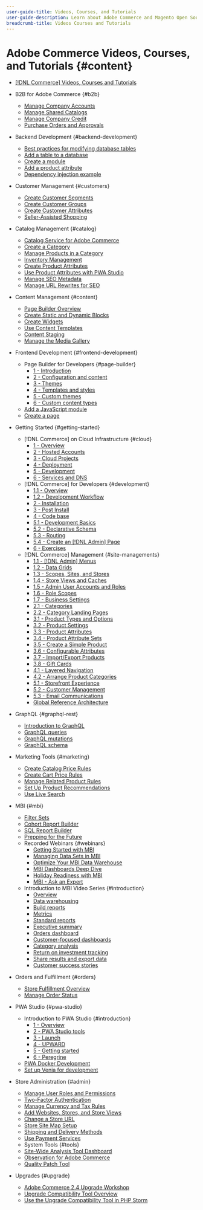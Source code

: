 ```yaml
---
user-guide-title: Videos, Courses, and Tutorials
user-guide-description: Learn about Adobe Commerce and Magento Open Source through videos, courses, and tutorials. 
breadcrumb-title: Videos Courses and Tutorials
---
```


# Adobe Commerce Videos, Courses, and Tutorials {#content}

+ [[!DNL Commerce] Videos, Courses and Tutorials](overview.md)

+ B2B for Adobe Commerce {#b2b}
  + [Manage Company Accounts](../b2b/company-accounts.md)
  + [Manage Shared Catalogs](../b2b/shared-catalogs.md)
  + [Manage Company Credit](../b2b/company-credit.md)
  + [Purchase Orders and Approvals](../b2b/purchase-orders.md)
+ Backend Development {#backend-development}
  + [Best practices for modifying database tables](https://experienceleague.adobe.com/docs/commerce-operations/implementation-playbook/best-practices/development/modifying-core-and-third-party-tables.html)
  + [Add a table to a database](../backend-development/new-db-table.md)
  + [Create a module](../backend-development/create-module.md)
  + [Add a product attribute](../backend-development/add-product-attribute.md)
  + [Dependency injection example](../backend-development/dependency-injection.md)
+ Customer Management {#customers}
  + [Create Customer Segments](../site-management/customer-segments.md)
  + [Create Customer Groups](../site-management/customer-groups.md)
  + [Create Customer Attributes](../site-management/customer-attributes.md)
  + [Seller-Assisted Shopping](../site-management/seller-assisted-shopping.md)
+ Catalog Management {#catalog}
  + [Catalog Service for Adobe Commerce](../site-management/catalog-service.md)
  + [Create a Category](../site-management/category-create.md)
  + [Manage Products in a Category](../site-management/category-products.md)
  + [Inventory Management](../site-management/inventory-management.md)
  + [Create Product Attributes](../site-management/product-attributes-create.md)
  + [Use Product Attributes with PWA Studio](../site-management/product-attributes-pwa.md)
  + [Manage SEO Metadata](../site-management/seo-metadata.md)
  + [Manage URL Rewrites for SEO](../site-management/seo-url-rewrites.md)
+ Content Management {#content}
  + [Page Builder Overview](../site-management/page-builder-overview.md)
  + [Create Static and Dynamic Blocks](../site-management/static-dynamic-blocks.md)
  + [Create Widgets](../site-management/widgets.md)
  + [Use Content Templates](../site-management/content-templates.md)
  + [Content Staging](../site-management/content-staging.md)
  + [Manage the Media Gallery](../site-management/media-gallery.md)
+ Frontend Development {#frontend-development}
  + Page Builder for Developers {#page-builder}
    + [1 - Introduction](../frontend-development/page-builder/1-intro-case-studies.md)
    + [2 - Configuration and content](../frontend-development/page-builder/2-config-create-content.md)
    + [3 - Themes](../frontend-development/page-builder/3-themes.md)
    + [4 - Templates and styles](../frontend-development/page-builder/4-admin-templates-apply-styles.md)
    + [5 - Custom themes](../frontend-development/page-builder/5-customize-theme.md)
    + [6 - Custom content types](../frontend-development/page-builder/6-custom-content-types.md)
  + [Add a JavaScript module](../frontend-development/add-javascript-module.md)
  + [Create a page](../frontend-development/create-page.md)
+ Getting Started {#getting-started}
  + [!DNL Commerce] on Cloud Infrastructure {#cloud}
    + [1 - Overview](../cloud/1-overview.md)
    + [2 - Hosted Accounts](../cloud/2-accounts.md)
    + [3 - Cloud Projects](../cloud/3-projects.md)
    + [4 - Deployment](../cloud/4-deployment.md)
    + [5 - Development](../cloud/5-dev-config.md)
    + [6 - Services and DNS](../cloud/6-launch.md)
  + [!DNL Commerce] for Developers {#development}
    + [1.1 - Overview](../backend-development/backend-1-1-overview.md)
    + [1.2 - Development Workflow](../backend-development/backend-1-2-workflow.md)
    + [2 - Installation](../backend-development/backend-2-install.md)
    + [3 - Post Install](../backend-development/backend-3-post-install.md)
    + [4 - Code base](../backend-development/backend-4-code-base.md)
    + [5.1 - Development Basics](../backend-development/backend-5-1-dev-basics.md)
    + [5.2 - Declarative Schema](../backend-development/backend-5-2-declarative-schema.md)
    + [5.3 - Routing](../backend-development/backend-5-3-routing.md)
    + [5.4 - Create an [!DNL Admin] Page](../backend-development/backend-5-4-admin-page.md)
    + [6 - Exercises](../backend-development/backend-6-practice.md)
  + [!DNL Commerce] Management {#site-managements}
    + [1.1 - [!DNL Admin] Menus](../site-management/introduction/1-1-menus.md)
    + [1.2 - Data Grids](../site-management/introduction/1-2-data-grids.md)
    + [1.3 - Scopes, Sites, and Stores](../site-management/introduction/1-3-apps-scopes-sites-stores.md)
    + [1.4 - Store Views and Caches](../site-management/introduction/1-4-store-views-cache.md)
    + [1.5 - Admin User Accounts and Roles](../site-management/introduction/1-5-users-roles.md)
    + [1.6 - Role Scopes](../site-management/introduction/1-6-role-scopes.md)
    + [1.7 - Business Settings](../site-management/introduction/1-7-business-settings.md)
    + [2.1 - Categories](../site-management/introduction/2-1-categories.md)
    + [2.2 - Category Landing Pages](../site-management/introduction/2-2-category-landing-page.md)
    + [3.1 - Product Types and Options](../site-management/introduction/3-1-product-types-options.md)
    + [3.2 - Product Settings](../site-management/introduction/3-2-product-settings.md)
    + [3.3 - Product Attributes](../site-management/introduction/3-3-product-attributes.md)
    + [3.4 - Product Attribute Sets](../site-management/introduction/3-4-product-attribute-sets.md)
    + [3.5 - Create a Simple Product](../site-management/introduction/3-5-create-simple-product.md)
    + [3.6 - Configurable Attributes](../site-management/introduction/3-6-configurable-attributes.md)
    + [3.7 - Import/Export Products](../site-management/introduction/3-7-import-export-products.md)
    + [3.8 - Gift Cards](../site-management/introduction/3-8-gift-cards.md)
    + [4.1 - Layered Navigation](../site-management/introduction/4-1-layered-navigation.md)
    + [4.2 - Arrange Product Categories](../site-management/introduction/4-2-arrange-product-categories.md)
    + [5.1 - Storefront Experience](../site-management/introduction/5-1-storefront-experience.md)
    + [5.2 - Customer Management](../site-management/introduction/5-2-customer-management.md)
    + [5.3 - Email Communications](../site-management/introduction/5-3-store-communications.md)
    + [Global Reference Architecture](https://experienceleague.adobe.com/docs/commerce-operations/implementation-playbook/architecture/global-reference.html)
+ GraphQL {#graphql-rest}
  + [Introduction to GraphQL](../graphql-rest/intro-graphql.md)
  + [GraphQL queries](../graphql-rest/graphql-queries.md)
  + [GraphQL mutations](../graphql-rest/graphql-mutations.md)
  + [GraphQL schema](../graphql-rest/graphql-schema.md)
+ Marketing Tools {#marketing}
  + [Create Catalog Price Rules](../site-management/catalog-price-rules.md)
  + [Create Cart Price Rules](../site-management/cart-price-rules.md)
  + [Manage Related Product Rules](../site-management/related-product-rules.md)
  + [Set Up Product Recommendations](../site-management/product-recommendations.md)
  + [Use Live Search](../site-management/live-search.md)
+ MBI {#mbi}
  + [Filter Sets](../business-intelligence/filter-sets.md)
  + [Cohort Report Builder](../business-intelligence/cohort-report-builder.md)
  + [SQL Report Builder](../business-intelligence/sql-report-builder.md)
  + [Prepping for the Future](../business-intelligence/prepare-for-future.md)  
  + Recorded Webinars {#webinars}
    + [Getting Started with MBI](https://experienceleague.adobe.com/docs/commerce-events/events/mbi/2021/getting-started.html)
    + [Managing Data Sets in MBI](https://experienceleague.adobe.com/docs/commerce-events/events/mbi/2022/manage-data-sets.html)
    + [Optimize Your MBI Data Warehouse](https://experienceleague.adobe.com/docs/commerce-events/events/mbi/2021/optimize-data-warehouse.html)
    + [MBI Dashboards Deep Dive](https://experienceleague.adobe.com/docs/commerce-events/events/mbi/2021/dashboards-deep-dive.html)
    + [Holiday Readiness with MBI](https://experienceleague.adobe.com/docs/commerce-events/events/mbi/2021/holiday-readiness.html)
    + [MBI - Ask an Expert](https://experienceleague.adobe.com/docs/commerce-events/events/mbi/2021/ask-expert.html)
  + Introduction to MBI Video Series {#introduction}
    + [Overview](../business-intelligence/1-overview.md)
    + [Data warehousing](../business-intelligence/2-data-warehousing.md)
    + [Build reports](../business-intelligence/3-build-reports.md)
    + [Metrics](../business-intelligence/4-metrics.md)
    + [Standard reports](../business-intelligence/5-standard-reports.md)
    + [Executive summary](../business-intelligence/6-executive-summary-dashboard.md)
    + [Orders dashboard](../business-intelligence/7-orders-dashboard.md)
    + [Customer-focused dashboards](../business-intelligence/8-customer-focused-dashboards.md)
    + [Category analysis](../business-intelligence/9-category-analysis.md)
    + [Return on investment tracking](../business-intelligence/10-roi-tracking.md)
    + [Share results and export data](../business-intelligence/11-share-results-export-data.md)
    + [Customer success stories](../business-intelligence/12-customer-success.md)
+ Orders and Fulfillment {#orders}
  + [Store Fulfillment Overview](../site-management/store-fulfillment.md)
  + [Manage Order Status](../site-management/order-status.md)
+ PWA Studio {#pwa-studio}
  + Introduction to PWA Studio {#introduction}
    + [1 - Overview](../pwa/introduction/1-overview.md)
    + [2 - PWA Studio tools](../pwa/introduction/2-pwa-studio-tools.md)
    + [3 - Launch](../pwa/introduction/3-launch.md)
    + [4 - UPWARD](../pwa/introduction/4-upward.md)
    + [5 - Getting started](../pwa/introduction/5-getting-started.md)
    + [6 - Peregrine](../pwa/introduction/6-peregrine.md)
  + [PWA Docker Development](../pwa/pwa-docker-development.md)
  + [Set up Venia for development](../pwa/set-up-venia-for-dev.md)
+ Store Administration {#admin}
  + [Manage User Roles and Permissions](../site-management/users-roles-permissions.md)
  + [Two-Factor Authentication](../site-management/two-factor-authentication.md)
  + [Manage Currency and Tax Rules](../site-management/currency-tax-rules.md)
  + [Add Websites, Stores, and Store Views](../site-management/add-websites-stores-views.md)
  + [Change a Store URL](../site-management/change-store-url.md)
  + [Store Site Map Setup](../site-management/site-map-setup.md)
  + [Shipping and Delivery Methods](../site-management/shipping-delivery.md)
  + [Use Payment Services](../site-management/payment-services.md)
  + System Tools {#tools}
  + [Site-Wide Analysis Tool Dashboard](../tools/site-wide-analysis-tool.md)
  + [Observation for Adobe Commerce](../tools/observation-tool.md)
  + [Quality Patch Tool](../tools/quality-patch-tool.md)
+ Upgrades {#upgrade}
  + [Adobe Commerce 2.4 Upgrade Workshop](../upgrade/2.4-upgrade-workshop.md)
  + [Upgrade Compatibility Tool Overview](../upgrade/upgrade-compatibility-tool-overview.md)
  + [Use the Upgrade Compatibility Tool in PHP Storm](../upgrade/uct-phpstorm.md)
